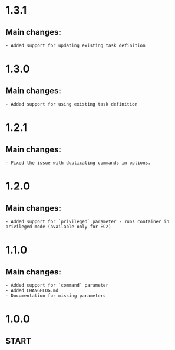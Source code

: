 # 1.3.1
## Main changes:
    - Added support for updating existing task definition
# 1.3.0
## Main changes:
    - Added support for using existing task definition
  
# 1.2.1
## Main changes:
    - Fixed the issue with duplicating commands in options.

# 1.2.0
## Main changes:
    - Added support for `privileged` parameter - runs container in privileged mode (available only for EC2)

# 1.1.0
## Main changes:
    - Added support for `command` parameter
    - Added CHANGELOG.md
    - Documentation for missing parameters

# 1.0.0
## START